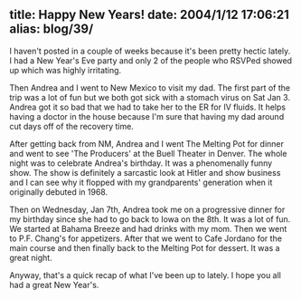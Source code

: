 title: Happy New Years!
date: 2004/1/12 17:06:21
alias: blog/39/
---
I haven't posted in a couple of weeks because it's been pretty hectic lately. I had a New Year's Eve party and only 2 of the people who RSVPed showed up which was highly irritating.

Then Andrea and I went to New Mexico to visit my dad. The first part of the trip was a lot of fun but we both got sick with a stomach virus on Sat Jan 3\. Andrea got it so bad that we had to take her to the ER for IV fluids. It helps having a doctor in the house because I'm sure that having my dad around cut days off of the recovery time.

After getting back from NM, Andrea and I went The Melting Pot for dinner and went to see 'The Producers' at the Buell Theater in Denver. The whole night was to celebrate Andrea's birthday. It was a phenomenally funny show. The show is definitely a sarcastic look at Hitler and show business and I can see why it flopped with my grandparents' generation when it originally debuted in 1968.

Then on Wednesday, Jan 7th, Andrea took me on a progressive dinner for my birthday since she had to go back to Iowa on the 8th. It was a lot of fun. We started at Bahama Breeze and had drinks with my mom. Then we went to P.F. Chang's for appetizers. After that we went to Cafe Jordano for the main course and then finally back to the Melting Pot for dessert. It was a great night.

Anyway, that's a quick recap of what I've been up to lately. I hope you all had a great New Year's.